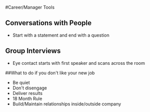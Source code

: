#Career/Manager Tools

## Conversations with People

- Start with a statement and end with a question

## Group Interviews

- Eye contact starts with first speaker and scans across the room


##What to do if you don't like your new job

* Be quiet
* Don't disengage
* Deliver results
* 18 Month Rule
* Build/Maintain relationships inside/outside company